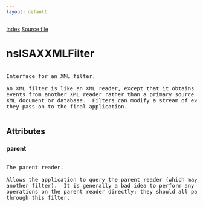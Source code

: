 ```yaml
---
layout: default
---
```

<div id='links'><a href="../index.html">Index</a>
<a href="http://dxr.mozilla.org/mozilla-central/source/parser/xml/nsISAXXMLFilter.idl">Source file</a>
</div>

# nsISAXXMLFilter #
<pre>  
Interface for an XML filter.  
  
An XML filter is like an XML reader, except that it obtains its  
events from another XML reader rather than a primary source like an  
XML document or database.  Filters can modify a stream of events as  
they pass on to the final application.  
  
</pre>
## Attributes ##

### parent ###
<pre>  
The parent reader.  
  
Allows the application to query the parent reader (which may be  
another filter).  It is generally a bad idea to perform any  
operations on the parent reader directly: they should all pass  
through this filter.  
  
</pre>